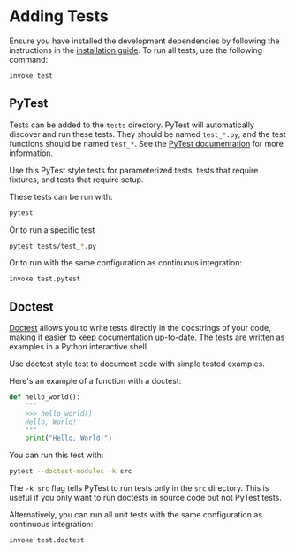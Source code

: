 # Adding Tests

Ensure you have installed the development dependencies by following the instructions
in the [installation guide](../installation.rst). To run all tests, use the following command:

```bash
invoke test
```

## PyTest

Tests can be added to the ``tests`` directory. PyTest will automatically discover
and run these tests. They should be named ``test_*.py``, and the test functions
should be named ``test_*``. See the [PyTest documentation](https://docs.pytest.org)
for more information.

Use this PyTest style tests for parameterized tests, tests that require fixtures,
and tests that require setup.

These tests can be run with:

```bash
pytest
```

Or to run a specific test

```bash
pytest tests/test_*.py
```

Or to run with the same configuration as continuous integration:

```bash
invoke test.pytest
```

## Doctest

[Doctest](https://docs.python.org/3/library/doctest.html) allows you to write
tests directly in the docstrings of your code, making it easier to keep documentation
up-to-date. The tests are written as examples in a Python interactive shell.

Use doctest style test to document code with simple tested examples.

Here's an example of a function with a doctest:

```python
def hello_world():
    """
    >>> hello_world()
    Hello, World!
    """
    print("Hello, World!")
```

You can run this test with:

```bash
pytest --doctest-modules -k src
```

The `-k src` flag tells PyTest to run tests only in the `src` directory. This is useful
if you only want to run doctests in source code but not PyTest tests.

Alternatively, you can run all unit tests with the same configuration as continuous integration:

```bash
invoke test.doctest
```
